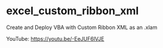 # excel_custom_ribbon_xml
Create and Deploy VBA with Custom Ribbon XML as an .xlam


YouTube:
https://youtu.be/-EeJUF6lVJE
